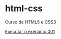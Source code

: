 # html-css
 Curso de HTML5 e CSS3

 <a href="https//hugocicillini.github.io/html-css/exercicios/ex001/index.html">Executar o exercício 001</a>